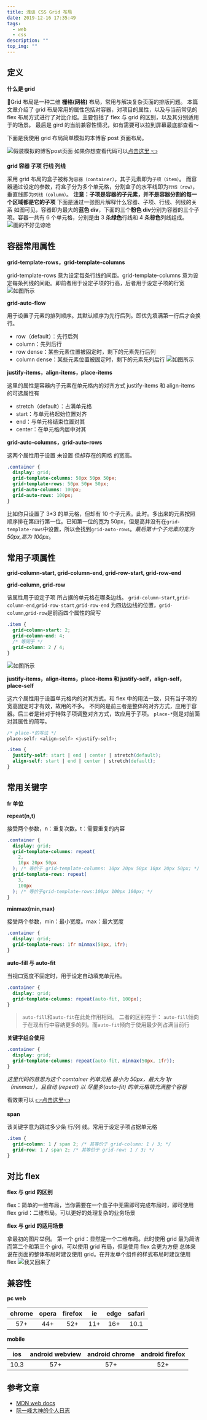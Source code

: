 ```yaml
---
title: 浅谈 CSS Grid 布局
date: 2019-12-16 17:35:49
tags:
  - web
  - css
description: ""
top_img: ""
---
```


## 定义

**什么是 grid**

Grid 布局是一种二维 **栅格(网格)** 布局，常用与解决复杂页面的排版问题。
本篇文章介绍了 grid 布局常用的属性包括对容器，对项目的属性，以及与当前常见的 flex 布局方式进行了对比介绍。主要包括了 flex 与 grid 的区别，以及其分别适用于的场景。
最后是 gird 的当前兼容性情况，如有需要可以拉到屏幕最底部查看～

下面是我使用 grid 布局简单模拟的本博客 post 页面布局。

![假装模拟的博客post页面](1.png)
如果你想查看代码可以[点击这里 👈](https://jsbin.com/licigal/4/edit?html,css,output)

**grid 容器 子项 行线 列线**

采用 grid 布局的盒子被称为`容器（container）`，其子元素即为`子项（item）`。
而容器通过设定的参数，将盒子分为多个单元格，分割盒子的水平线即为`行线（row）`，垂直线即为`列线（column）`。
**注意：子项是容器的子元素，并不是容器分割的每一个区域都是它的子项**
下面是通过一张图片解释什么容器、子项、行线、列线的关系
如图可见，容器即为最大的**蓝色 div**，下面的三个**粉色 div**分别为容器的三个子项。容器一共有 6 个单元格，分别是由 3 条**绿色**行线和 4 条**棕色**列线组成。
![画的不好见谅哈](2.png)

## 容器常用属性

**grid-template-rows，grid-template-columns**

grid-template-rows 意为设定每条行线的间距。grid-template-columns 意为设定每条列线的间距。即前者用于设定子项的行高，后者用于设定子项的行宽
![如图所示](3.png)

**grid-auto-flow**

用于设置子元素的排列顺序。其默认顺序为先行后列。即优先填满第一行后才会换行。

- row（default）：先行后列
- column：先列后行
- row dense：某些元素位置被固定时，剩下的元素先行后列
- column dense：某些元素位置被固定时，剩下的元素先列后行
  ![如图所示](4.png)

**justify-items，align-items，place-items**

这里的属性是容器内子元素在单元格内的对齐方式
justify-items 和 align-items 的可选属性有

- stretch（default）：占满单元格
- start：与单元格起始位置对齐
- end：与单元格结束位置对其
- center：在单元格内居中对其

**grid-auto-columns，grid-auto-rows**

这两个属性用于设置 未设置 但却存在的网格 的宽高。

```css
.container {
  display: grid;
  grid-template-columns: 50px 50px 50px;
  grid-template-rows: 50px 50px 50px;
  grid-auto-columns: 100px;
  grid-auto-rows: 100px;
}
```

比如你只设置了 3\*3 的单元格，但却有 10 个子元素。此时。多出来的元素按照顺序排在第四行第一位。已知第一位的宽为 50px，但是高并没有在`grid-template-rows`中设置，所以会找到`grid-auto-rows`。*最后第十个子元素的宽为 50px,高为 100px*。

## 常用子项属性

**grid-column-start, grid-column-end, grid-row-start, grid-row-end**

**grid-column, grid-row**

该属性用于设定子项 所占据的单元格在哪条边线。
`grid-column-start`,`grid-column-end`,`grid-row-start`,`grid-row-end` 为四边边线的位置，`grid-column`,`grid-row`是前面四个属性的简写

```css
.item {
  grid-column-start: 2;
  grid-column-end: 4;
  /* 等同于 */
  grid-column: 2 / 4;
}
```

![如图所示](5.png)

**justify-items，align-items，place-items 和 justify-self，align-self，place-self**

这六个属性用于设置单元格内的对其方式。和 flex 中的用法一致，只有当子项的宽高固定时才有效，故用的不多。
不同的是前三者是整体的对齐方式，应用于容器。后三者是针对于特殊子项调整对齐方式，故应用于子项。
`place-*`则是对前面对其属性的简写。

```css
/* place-*的写法 */
place-self: <align-self> <justify-self>;

.item {
  justify-self: start | end | center | stretch(default);
  align-self: start | end | center | stretch(default);
}
```

## 常用关键字

**fr 单位**

**repeat(n,t)**

接受两个参数，n：重复次数。t：需要重复的内容

```css
.container {
  display: grid;
  grid-template-columns: repeat(
    2,
    10px 20px 50px
  ); /* 等价于 grid-template-columns: 10px 20px 50px 10px 20px 50px; */
  grid-template-rows: repeat(
    3,
    100px
  ); /* 等价于grid-template-rows:100px 100px 100px; */
}
```

**minmax(min,max)**

接受两个参数，min：最小宽度。max：最大宽度

```css
.container {
  display: grid;
  grid-template-rows: 1fr minmax(50px, 1fr);
}
```

**auto-fill 与 auto-fit**

当视口宽度不固定时，用于设定自动填充单元格。

```css
.container {
  display: grid;
  grid-template-columns: repeat(auto-fit, 100px);
}
```

> `auto-fill`和`auto-fit`在此处作用相同。
> 二者的区别在于：
> `auto-fill`倾向于在现有行中容纳更多的列。而`auto-fit`倾向于使用最少列占满当前行

**关键字组合使用**

```css
.container {
  display: grid;
  grid-template-columns: repeat(auto-fit, minmax(50px, 1fr));
}
```

_这里代码的意思为这个 comtainer 列单元格 最小为 50px，最大为 1fr （minmax），且自动 (repeat) 以 尽量多(auto-fit) 的单元格填充满整个容器_

看效果可以 [👉点击这里👈](https://jsbin.com/huvoyag/8/edit?html,css,output)

**span**

该关键字意为跳过多少条 行/列 线。常用于设定子项占据单元格

```css
.item {
  grid-column: 1 / span 2; /* 其等价于 grid-column: 1 / 3; */
  grid-row: 1 / span 2; /* 其等价于 grid-row: 1 / 3; */
}
```

## 对比 flex

**flex 与 grid 的区别**

flex：简单的一维布局，当你需要在一个盒子中无需即可完成布局时，即可使用 flex
grid：二维布局。可以更好的处理复杂的业务场景

**flex 与 grid 的适用场景**

拿最初的图片举例。
第一个 grid：显然是一个二维布局。此时使用 grid 最为简洁
而第二个和第三个 gird，可以使用 grid 布局，但是使用 flex 会更为方便
总体来说在页面的整体布局时建议使用 grid。在开发单个组件的样式布局时建议使用 flex
![我又回来了](1.png)

## 兼容性

**pc web**

| chrome | opera | firefox | ie  | edge | safari |
| :----: | :---: | :-----: | :-: | :--: | :----: |
|  57+   |  44+  |   52+   | 11+ | 16+  |  10.1  |

**mobile**

| ios  | android webview | android chrome | android firefox |
| :--: | :-------------: | :------------: | :-------------: |
| 10.3 |       57+       |      57+       |       52+       |

## 参考文章

- [MDN web docs](https://developer.mozilla.org/en-US/docs/Web/CSS/CSS_Grid_Layout)
- [阮一峰大神的个人日志](https://www.ruanyifeng.com/blog/2019/03/grid-layout-tutorial.html)
